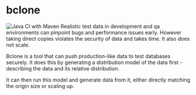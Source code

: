 # bclone
![Java CI with Maven](https://github.com/kevindeyne/data-scrambler/workflows/Java%20CI%20with%20Maven/badge.svg)
Realistic test data in development and qa environments can pinpoint bugs and performance issues early. However taking direct copies violates the security of data and takes time. It also does not scale. 

Bclone is a tool that can push production-like data to test databases securely. It does this by generating a distribution model of the data first - describing the data and its relative distribution. 

It can then run this model and generate data from it, either directly matching the origin size or scaling up. 
